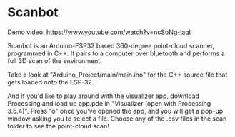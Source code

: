 # Scanbot

Demo video: https://www.youtube.com/watch?v=ncSoNg-iaqI

Scanbot is an Arduino-ESP32 based 360-degree point-cloud scanner, programmed in C++. It pairs to a computer over bluetooth and performs a full 3D scan of the environment.

Take a look at "Arduino_Project/main/main.ino" for the C++ source file that gets loaded onto the ESP-32.

And if you'd like to play around with the visualizer app, download Processing and load up app.pde in "Visualizer (open with Processing 3.5.4)". Press "o" once you've opened the app, and you will get a pop-up window asking you to select a file. Choose any of the .csv files in the scan folder to see the point-cloud scan!
